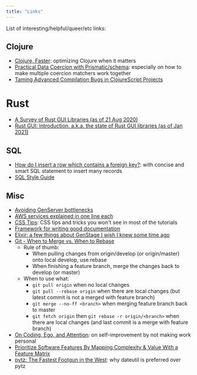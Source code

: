 ```yaml
---
title: "Links"
---
```


List of interesting/helpful/queer/etc links:

## Clojure

- [Clojure, Faster](https://tech.redplanetlabs.com/2020/09/02/clojure-faster): optimizing Clojure when it matters
- [Practical Data Coercion with Prismatic/schema](https://camdez.com/blog/2015/08/27/practical-data-coercion-with-prismatic-schema): especially on how to make multiple coercion matchers work together
- [Taming Advanced Compilation Bugs in ClojureScript Projects](https://dev.solita.fi/2020/06/25/taming-cljs-advanced-compilation.html)

# Rust
- [A Survey of Rust GUI Libraries (as of 21 Aug 2020)](https://www.boringcactus.com/2020/08/21/survey-of-rust-gui-libraries.html)
- [Rust GUI: Introduction, a.k.a. the state of Rust GUI libraries (as of Jan 2021)](https://dev.to/davidedelpapa/rust-gui-introduction-a-k-a-the-state-of-rust-gui-libraries-as-of-january-2021-40gl)

## SQL

- [How do I insert a row which contains a foreign key?](https://dba.stackexchange.com/a/46415): with concise and smart SQL statement to insert many records
- [SQL Style Guide](https://www.sqlstyle.guide)

## Misc

- [Avoiding GenServer bottlenecks](https://www.cogini.com/blog/avoiding-genserver-bottlenecks/)
- [AWS services explained in one line each](https://adayinthelifeof.nl/2020/05/20/aws.html)
- [CSS Tips](https://markodenic.com/css-tips/): CSS tips and tricks you won't see in most of the tutorials
- [Framework for writing good documentation](https://documentation.divio.com)
- [Elixir: a few things about GenStage I wish I knew some time ago](https://medium.com/@andreichernykh/elixir-a-few-things-about-genstage-id-wish-to-knew-some-time-ago-b826ca7d48ba)
- [Git - When to Merge vs. When to Rebase](https://www.derekgourlay.com/blog/git-when-to-merge-vs-when-to-rebase/)
  - Rule of thumb:
    - When pulling changes from origin/develop (or origin/master) onto local develop, use rebase
    - When finishing a feature branch, merge the changes back to develop (or master)
  - When to use what:
    - `git pull origin` when no local changes
    - `git pull --rebase origin` when there are local changes (but latest commit is not a merged with feature branch)
    - `git merge --no-ff <branch>` when merging feature branch back to master
    - `git fetch origin` then `git rebase -r origin/<branch>` when there are local changes (and last commit is a merge with feature branch)
- [On Coding, Ego, and Attention](https://josebrowne.com/on-coding-ego-and-attention): on self-improvement by not making work personal
- [Prioritize Software Features By Mapping Complexity & Value With a Feature Matrix](https://spin.atomicobject.com/2021/01/27/prioritize-software-features/)
- [pytz: The Fastest Footgun in the West](https://blog.ganssle.io/articles/2018/03/pytz-fastest-footgun.html): why dateutil is preferred over pytz
